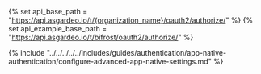 {% set api_base_path = "https://api.asgardeo.io/t/{organization_name}/oauth2/authorize/" %}
{% set api_example_base_path = "https://api.asgardeo.io/t/bifrost/oauth2/authorize/" %}

{% include "../../../../../includes/guides/authentication/app-native-authentication/configure-advanced-app-native-settings.md" %}

